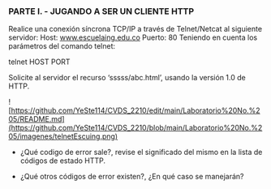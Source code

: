
### PARTE I. - JUGANDO A SER UN CLIENTE HTTP

Realice una conexión síncrona TCP/IP a través de Telnet/Netcat al siguiente servidor:
Host: www.escuelaing.edu.co
Puerto: 80
Teniendo en cuenta los parámetros del comando telnet:

telnet HOST PORT

Solicite al servidor el recurso ‘sssss/abc.html’, usando la versión 1.0 de HTTP.

![https://github.com/YeSte114/CVDS_2210/edit/main/Laboratorio%20No.%205/README.md](https://github.com/YeSte114/CVDS_2210/blob/main/Laboratorio%20No.%205/imagenes/telnetEscuing.png)

* ¿Qué codigo de error sale?, revise el significado del mismo en la lista de códigos de estado HTTP.

* ¿Qué otros códigos de error existen?, ¿En qué caso se manejarán?
